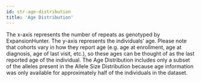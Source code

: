 ```yaml
---
id: str-age-distribution
title: 'Age Distribution'
---
```


The x-axis represents the number of repeats as genotyped by ExpansionHunter. The y-axis represents the individuals’ age. Please note that cohorts vary in how they report age (e.g. age at enrollment, age at diagnosis, age of last visit, etc.), so these ages can be thought of as the last reported age of the individual. The Age Distribution includes only a subset of the alleles present in the Allele Size Distribution because age information was only available for approximately half of the individuals in the dataset.
